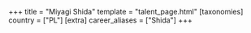 +++
title = "Miyagi Shida"
template = "talent_page.html"
[taxonomies]
country = ["PL"]
[extra]
career_aliases = ["Shida"]
+++
